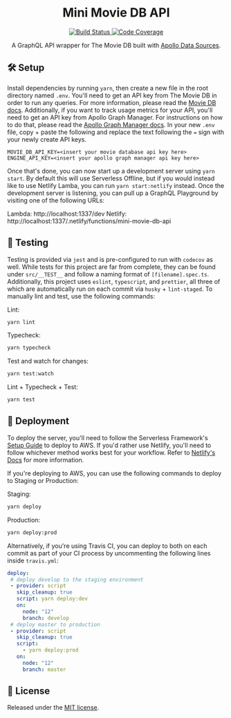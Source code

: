 <h1 align="center" style="text-align: center;">Mini Movie DB API</h1>
<p align="center">
  <a href="https://travis-ci.com/github/Saeris/mini-movie-db-api">
    <img src="https://travis-ci.com/github/Saeris/mini-movie-db-api.svg?branch=master" alt="Build Status">
  </a>
  <a href="https://codecov.io/gh/Saeris/mini-movie-db-api">
    <img src="https://codecov.io/gh/Saeris/mini-movie-db-api/branch/master/graph/badge.svg" alt="Code Coverage"/>
  </a>
</p>
<p align="center">A GraphQL API wrapper for The Movie DB built with <a href="https://www.apollographql.com/docs/apollo-server/features/data-sources.html">Apollo Data Sources</a>.</p>

## 🛠️ Setup

Install dependencies by running `yarn`, then create a new file in the root directory named `.env`. You'll need to get an API key from The Movie DB in order to run any queries. For more information, please read the [Movie DB docs](https://developers.themoviedb.org/3/getting-started/introduction). Additionally, if you want to track usage metrics for your API, you'll need to get an API key from Apollo Graph Manager. For instructions on how to do that, please read the [Apollo Graph Manager docs](https://www.apollographql.com/docs/graph-manager/). In your new `.env` file, copy + paste the following and replace the text following the `=` sign with your newly create API keys.

```
MOVIE_DB_API_KEY=<insert your movie database api key here>
ENGINE_API_KEY=<insert your apollo graph manager api key here>
```

Once that's done, you can now start up a development server using `yarn start`. By default this will use Serverless Offline, but if you would instead like to use Netlify Lamba, you can run `yarn start:netlify` instead. Once the development server is listening, you can pull up a GraphQL Playground by visiting one of the following URLs:

Lambda: http://localhost:1337/dev
Netlify: http://localhost:1337/.netlify/functions/mini-movie-db-api

## 🧪 Testing

Testing is provided via `jest` and is pre-configured to run with `codecov` as well. While tests for this project are far from complete, they can be found under `src/__TEST__` and follow a naming format of `[filename].spec.ts`. Additionally, this project uses `eslint`, `typescript`, and `prettier`, all three of which are automatically run on each commit via `husky` + `lint-staged`. To manually lint and test, use the following commands:

Lint:
```bash
yarn lint
```

Typecheck:
```bash
yarn typecheck
```

Test and watch for changes:
```bash
yarn test:watch
```

Lint + Typecheck + Test:
```bash
yarn test
```

## 🚢 Deployment

To deploy the server, you'll need to follow the Serverless Framework's [Setup Guide](https://serverless.com/framework/docs/providers/aws/guide/installation/) to deploy to AWS. If you'd rather use Netlify, you'll need to follow whichever method works best for your workflow. Refer to [Netlify's Docs](https://docs.netlify.com/configure-builds/get-started/) for more information.

If you're deploying to AWS, you can use the following commands to deploy to Staging or Production:

Staging:
```bash
yarn deploy
```

Production:
```bash
yarn deploy:prod
```

Alternatively, if you're using Travis CI, you can deploy to both on each commit as part of your CI process by uncommenting the following lines inside `travis.yml`:

```yaml
deploy:
 # deploy develop to the staging environment
 - provider: script
   skip_cleanup: true
   script: yarn deploy:dev
   on:
     node: "12"
     branch: develop
 # deploy master to production
 - provider: script
   skip_cleanup: true
   script:
     - yarn deploy:prod
   on:
     node: "12"
     branch: master
```

## 🥂 License

Released under the [MIT license](https://github.com/Saeris/Scryfall-API/blob/master/LICENSE.md).
